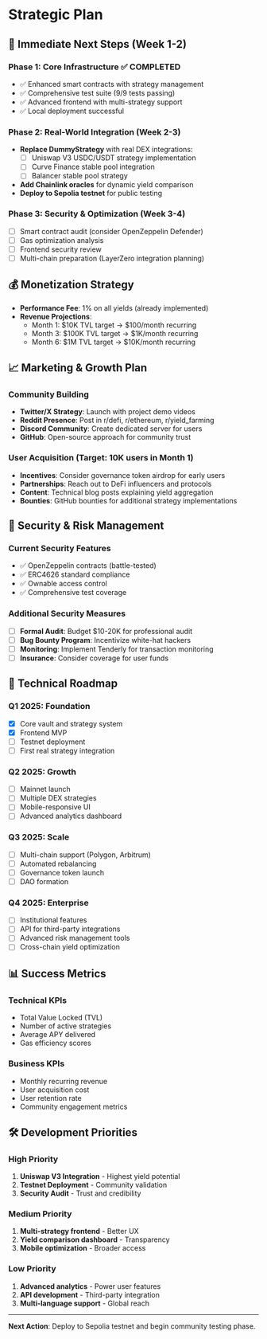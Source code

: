 # Strategic Plan

## 🎯 Immediate Next Steps (Week 1-2)

### Phase 1: Core Infrastructure ✅ COMPLETED

- ✅ Enhanced smart contracts with strategy management
- ✅ Comprehensive test suite (9/9 tests passing)
- ✅ Advanced frontend with multi-strategy support
- ✅ Local deployment successful

### Phase 2: Real-World Integration (Week 2-3)

- **Replace DummyStrategy** with real DEX integrations:
  - [ ] Uniswap V3 USDC/USDT strategy implementation
  - [ ] Curve Finance stable pool integration
  - [ ] Balancer stable pool strategy
- **Add Chainlink oracles** for dynamic yield comparison
- **Deploy to Sepolia testnet** for public testing

### Phase 3: Security & Optimization (Week 3-4)

- [ ] Smart contract audit (consider OpenZeppelin Defender)
- [ ] Gas optimization analysis
- [ ] Frontend security review
- [ ] Multi-chain preparation (LayerZero integration planning)

## 💰 Monetization Strategy

- **Performance Fee**: 1% on all yields (already implemented)
- **Revenue Projections**:
  - Month 1: $10K TVL target → $100/month recurring
  - Month 3: $100K TVL target → $1K/month recurring
  - Month 6: $1M TVL target → $10K/month recurring

## 📈 Marketing & Growth Plan

### Community Building

- **Twitter/X Strategy**: Launch with project demo videos
- **Reddit Presence**: Post in r/defi, r/ethereum, r/yield_farming
- **Discord Community**: Create dedicated server for users
- **GitHub**: Open-source approach for community trust

### User Acquisition (Target: 10K users in Month 1)

- **Incentives**: Consider governance token airdrop for early users
- **Partnerships**: Reach out to DeFi influencers and protocols
- **Content**: Technical blog posts explaining yield aggregation
- **Bounties**: GitHub bounties for additional strategy implementations

## 🔐 Security & Risk Management

### Current Security Features

- ✅ OpenZeppelin contracts (battle-tested)
- ✅ ERC4626 standard compliance
- ✅ Ownable access control
- ✅ Comprehensive test coverage

### Additional Security Measures

- [ ] **Formal Audit**: Budget $10-20K for professional audit
- [ ] **Bug Bounty Program**: Incentivize white-hat hackers
- [ ] **Monitoring**: Implement Tenderly for transaction monitoring
- [ ] **Insurance**: Consider coverage for user funds

## 🚀 Technical Roadmap

### Q1 2025: Foundation

- [x] Core vault and strategy system
- [x] Frontend MVP
- [ ] Testnet deployment
- [ ] First real strategy integration

### Q2 2025: Growth

- [ ] Mainnet launch
- [ ] Multiple DEX strategies
- [ ] Mobile-responsive UI
- [ ] Advanced analytics dashboard

### Q3 2025: Scale

- [ ] Multi-chain support (Polygon, Arbitrum)
- [ ] Automated rebalancing
- [ ] Governance token launch
- [ ] DAO formation

### Q4 2025: Enterprise

- [ ] Institutional features
- [ ] API for third-party integrations
- [ ] Advanced risk management tools
- [ ] Cross-chain yield optimization

## 📊 Success Metrics

### Technical KPIs

- Total Value Locked (TVL)
- Number of active strategies
- Average APY delivered
- Gas efficiency scores

### Business KPIs

- Monthly recurring revenue
- User acquisition cost
- User retention rate
- Community engagement metrics

## 🛠 Development Priorities

### High Priority

1. **Uniswap V3 Integration** - Highest yield potential
2. **Testnet Deployment** - Community validation
3. **Security Audit** - Trust and credibility

### Medium Priority

1. **Multi-strategy frontend** - Better UX
2. **Yield comparison dashboard** - Transparency
3. **Mobile optimization** - Broader access

### Low Priority

1. **Advanced analytics** - Power user features
2. **API development** - Third-party integration
3. **Multi-language support** - Global reach

---

**Next Action**: Deploy to Sepolia testnet and begin community testing phase.

